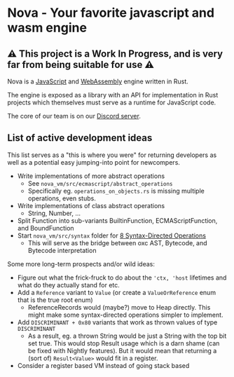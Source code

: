 # Nova - Your favorite javascript and wasm engine

## :warning: This project is a Work In Progress, and is very far from being suitable for use :warning:

Nova is a [JavaScript](https://tc39.es/ecma262) and
[WebAssembly](https://webassembly.org) engine written in Rust.

The engine is exposed as a library with an API for implementation in Rust
projects which themselves must serve as a runtime for JavaScript code.

The core of our team is on our [Discord server](https://discord.gg/RTrgJzXKUM).

## List of active development ideas

This list serves as a "this is where you were" for returning developers as well
as a potential easy jumping-into point for newcompers.

- Write implementations of more abstract operations
  - See `nova_vm/src/ecmascript/abstract_operations`
  - Specifically eg. `operations_on_objects.rs` is missing multiple operations,
    even stubs.
- Write implementations of class abstract operations
  - String, Number, ...
- Split Function into sub-variants BuiltinFunction, ECMAScriptFunction, and
  BoundFunction
- Start `nova_vm/src/syntax` folder for
  [8 Syntax-Directed Operations](https://tc39.es/ecma262/#sec-syntax-directed-operations)
  - This will serve as the bridge between oxc AST, Bytecode, and Bytecode
    interpretation

Some more long-term prospects and/or wild ideas:

- Figure out what the frick-fruck to do about the `'ctx, 'host` lifetimes and
  what do they actually stand for etc.
- Add a `Reference` variant to `Value` (or create a `ValueOrReference` enum that
  is the true root enum)
  - ReferenceRecords would (maybe?) move to Heap directly. This might make some
    syntax-directed operations simpler to implement.
- Add `DISCRIMINANT + 0x80` variants that work as thrown values of type
  `DISCRIMINANT`
  - As a result, eg. a thrown String would be just a String with the top bit set
    true. This would stop Result usage which is a darn shame (can be fixed with
    Nightly features). But it would mean that returning a (sort of)
    `Result<Value>` would fit in a register.
- Consider a register based VM instead of going stack based
